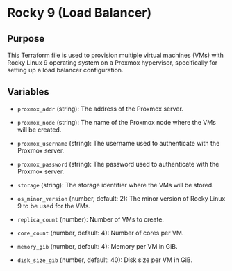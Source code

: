 # Rocky 9 (Load Balancer)

## Purpose
This Terraform file is used to provision multiple virtual machines (VMs) with Rocky Linux 9 operating system on a Proxmox hypervisor, specifically for setting up a load balancer configuration.

## Variables

- `proxmox_addr` (string): The address of the Proxmox server.

- `proxmox_node` (string): The name of the Proxmox node where the VMs will be created.

- `proxmox_username` (string): The username used to authenticate with the Proxmox server.

- `proxmox_password` (string): The password used to authenticate with the Proxmox server.

- `storage` (string): The storage identifier where the VMs will be stored.

- `os_minor_version` (number, default: 2): The minor version of Rocky Linux 9 to be used for the VMs.

- `replica_count` (number): Number of VMs to create.

- `core_count` (number, default: 4): Number of cores per VM.

- `memory_gib` (number, default: 4): Memory per VM in GiB.

- `disk_size_gib` (number, default: 40): Disk size per VM in GiB.
